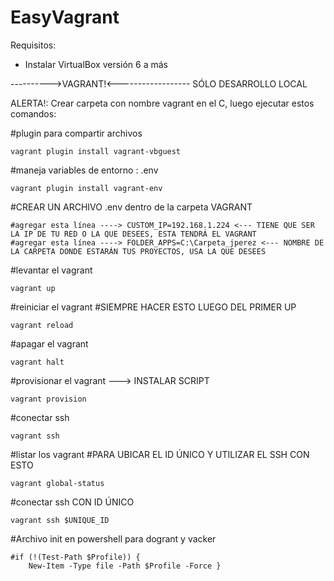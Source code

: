 # EasyVagrant

Requisitos: 
- Instalar VirtualBox versión 6 a más

---------->VAGRANT!<------------------ SÓLO DESARROLLO LOCAL

ALERTA!: Crear carpeta con nombre vagrant en el C, luego ejecutar estos comandos:

#plugin para compartir archivos
```
vagrant plugin install vagrant-vbguest
```
#maneja variables de entorno : .env 
```
vagrant plugin install vagrant-env
```
#CREAR UN ARCHIVO .env dentro de la carpeta VAGRANT
```
#agregar esta línea ----> CUSTOM_IP=192.168.1.224 <--- TIENE QUE SER LA IP DE TU RED O LA QUE DESEES, ESTA TENDRÁ EL VAGRANT
#agregar esta línea ----> FOLDER_APPS=C:\Carpeta_jperez <--- NOMBRE DE LA CARPETA DONDE ESTARÁN TUS PROYECTOS, USA LA QUE DESEES
```

#levantar el vagrant
```
vagrant up
```
#reiniciar el vagrant #SIEMPRE HACER ESTO LUEGO DEL PRIMER UP
```
vagrant reload
```
#apagar el vagrant
```
vagrant halt
```
#provisionar el vagrant ---> INSTALAR SCRIPT
```
vagrant provision
```
#conectar ssh
```
vagrant ssh
```
#listar los vagrant #PARA UBICAR EL ID ÚNICO Y UTILIZAR EL SSH CON ESTO
```
vagrant global-status
```
#conectar ssh CON ID ÚNICO
```
vagrant ssh $UNIQUE_ID
```
#Archivo init en powershell para dogrant y vacker
```
#if (!(Test-Path $Profile)) {
    New-Item -Type file -Path $Profile -Force }
